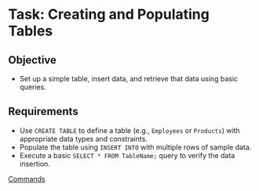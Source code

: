 # Task: Creating and Populating Tables

## Objective
- Set up a simple table, insert data, and retrieve that data using basic queries.

## Requirements
- Use `CREATE TABLE` to define a table (e.g., `Employees` or `Products`) with appropriate data types and constraints.
- Populate the table using `INSERT INTO` with multiple rows of sample data.
- Execute a basic `SELECT * FROM TableName;` query to verify the data insertion.

[Commands](commands.txt)